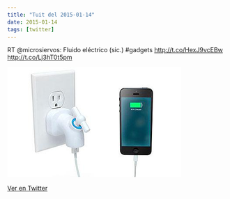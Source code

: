 ```yaml
---
title: "Tuit del 2015-01-14"
date: 2015-01-14
tags: [twitter]
---
```


RT @microsiervos: Fluido eléctrico (sic.) #gadgets http://t.co/HexJ9vcEBw http://t.co/Lj3hT0t5pm

![Imagen](/assets/images/555308797775069184-B7S8K0ACYAAlzoa.jpg)

[Ver en Twitter](https://twitter.com/i/web/status/555308797775069184)
